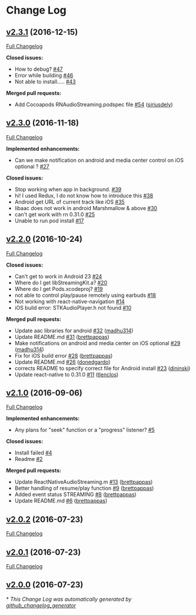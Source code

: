# Change Log

## [v2.3.1](https://github.com/tlenclos/react-native-audio-streaming/tree/v2.3.1) (2016-12-15)
[Full Changelog](https://github.com/tlenclos/react-native-audio-streaming/compare/v2.3.0...v2.3.1)

**Closed issues:**

- How to debug? [\#47](https://github.com/tlenclos/react-native-audio-streaming/issues/47)
- Error while building [\#46](https://github.com/tlenclos/react-native-audio-streaming/issues/46)
- Not able to install..... [\#43](https://github.com/tlenclos/react-native-audio-streaming/issues/43)

**Merged pull requests:**

- Add Cocoapods RNAudioStreaming.podspec file [\#54](https://github.com/tlenclos/react-native-audio-streaming/pull/54) ([siriusdely](https://github.com/siriusdely))

## [v2.3.0](https://github.com/tlenclos/react-native-audio-streaming/tree/v2.3.0) (2016-11-18)
[Full Changelog](https://github.com/tlenclos/react-native-audio-streaming/compare/v2.2.0...v2.3.0)

**Implemented enhancements:**

- Can we make notification on android and media center control on iOS optional ? [\#27](https://github.com/tlenclos/react-native-audio-streaming/issues/27)

**Closed issues:**

- Stop working when app in background. [\#39](https://github.com/tlenclos/react-native-audio-streaming/issues/39)
- hi! I used Redux,  I do not know how to introduce this [\#38](https://github.com/tlenclos/react-native-audio-streaming/issues/38)
- Android get URL of current track like iOS [\#35](https://github.com/tlenclos/react-native-audio-streaming/issues/35)
- libaac does not work in android Marshmallow & above [\#30](https://github.com/tlenclos/react-native-audio-streaming/issues/30)
- can't get work with rn 0.31.0 [\#25](https://github.com/tlenclos/react-native-audio-streaming/issues/25)
- Unable to run pod install [\#17](https://github.com/tlenclos/react-native-audio-streaming/issues/17)

## [v2.2.0](https://github.com/tlenclos/react-native-audio-streaming/tree/v2.2.0) (2016-10-24)
[Full Changelog](https://github.com/tlenclos/react-native-audio-streaming/compare/v2.1.0...v2.2.0)

**Closed issues:**

- Can't get to work in Android 23 [\#24](https://github.com/tlenclos/react-native-audio-streaming/issues/24)
- Where do I get libStreamingKit.a? [\#20](https://github.com/tlenclos/react-native-audio-streaming/issues/20)
- Where do I get Pods.xcodeproj? [\#19](https://github.com/tlenclos/react-native-audio-streaming/issues/19)
- not able to control play/pause remotely using earbuds [\#18](https://github.com/tlenclos/react-native-audio-streaming/issues/18)
- Not working with react-native-navigation [\#14](https://github.com/tlenclos/react-native-audio-streaming/issues/14)
- iOS build error: STKAudioPlayer.h not found [\#10](https://github.com/tlenclos/react-native-audio-streaming/issues/10)

**Merged pull requests:**

- Update aac libraries for android [\#32](https://github.com/tlenclos/react-native-audio-streaming/pull/32) ([madhu314](https://github.com/madhu314))
- Update README.md [\#31](https://github.com/tlenclos/react-native-audio-streaming/pull/31) ([brettpappas](https://github.com/brettpappas))
- Make notifications on android and media center on iOS optional [\#29](https://github.com/tlenclos/react-native-audio-streaming/pull/29) ([madhu314](https://github.com/madhu314))
- Fix for iOS build error [\#28](https://github.com/tlenclos/react-native-audio-streaming/pull/28) ([brettpappas](https://github.com/brettpappas))
- Update README.md [\#26](https://github.com/tlenclos/react-native-audio-streaming/pull/26) ([donedgardo](https://github.com/donedgardo))
- corrects README to specify correct file for Android install [\#23](https://github.com/tlenclos/react-native-audio-streaming/pull/23) ([dininski](https://github.com/dininski))
- Update react-native to 0.31.0 [\#11](https://github.com/tlenclos/react-native-audio-streaming/pull/11) ([tlenclos](https://github.com/tlenclos))

## [v2.1.0](https://github.com/tlenclos/react-native-audio-streaming/tree/v2.1.0) (2016-09-06)
[Full Changelog](https://github.com/tlenclos/react-native-audio-streaming/compare/v2.0.2...v2.1.0)

**Implemented enhancements:**

- Any plans for "seek" function or a "progress" listener? [\#5](https://github.com/tlenclos/react-native-audio-streaming/issues/5)

**Closed issues:**

- Install failed [\#4](https://github.com/tlenclos/react-native-audio-streaming/issues/4)
- Readme [\#2](https://github.com/tlenclos/react-native-audio-streaming/issues/2)

**Merged pull requests:**

- Update ReactNativeAudioStreaming.m [\#13](https://github.com/tlenclos/react-native-audio-streaming/pull/13) ([brettpappas](https://github.com/brettpappas))
- Better handling of resume/play function [\#9](https://github.com/tlenclos/react-native-audio-streaming/pull/9) ([brettpappas](https://github.com/brettpappas))
- Added event status STREAMING [\#8](https://github.com/tlenclos/react-native-audio-streaming/pull/8) ([brettpappas](https://github.com/brettpappas))
- Update README.md [\#6](https://github.com/tlenclos/react-native-audio-streaming/pull/6) ([brettpappas](https://github.com/brettpappas))

## [v2.0.2](https://github.com/tlenclos/react-native-audio-streaming/tree/v2.0.2) (2016-07-23)
[Full Changelog](https://github.com/tlenclos/react-native-audio-streaming/compare/v2.0.1...v2.0.2)

## [v2.0.1](https://github.com/tlenclos/react-native-audio-streaming/tree/v2.0.1) (2016-07-23)
[Full Changelog](https://github.com/tlenclos/react-native-audio-streaming/compare/v2.0.0...v2.0.1)

## [v2.0.0](https://github.com/tlenclos/react-native-audio-streaming/tree/v2.0.0) (2016-07-23)


\* *This Change Log was automatically generated by [github_changelog_generator](https://github.com/skywinder/Github-Changelog-Generator)*
